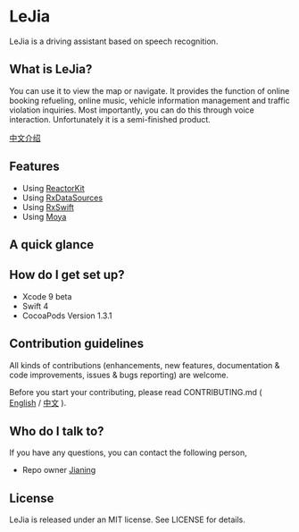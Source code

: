 # LeJia #

LeJia is a driving assistant based on speech recognition. 

## What is LeJia? ##

You can use it to view the map or navigate. It provides the function of online booking refueling, online music, vehicle information management and traffic violation inquiries. Most importantly, you can do this through voice interaction. Unfortunately it is a semi-finished product.

[中文介绍](docs/Introduction.zh-cn)

## Features ##

* Using [ReactorKit](https://github.com/ReactorKit/ReactorKit)
* Using [RxDataSources](https://github.com/RxSwiftCommunity/RxDataSources)
* Using [RxSwift](https://github.com/ReactorKit/ReactorKit)
* Using [Moya](https://github.com/RxSwiftCommunity/RxDataSources)

## A quick glance ##

## How do I get set up? ##

* Xcode 9 beta
* Swift 4
* CocoaPods Version 1.3.1

## Contribution guidelines ##

All kinds of contributions (enhancements, new features, documentation & code improvements, issues & bugs reporting) are welcome.

Before you start your contributing, please read CONTRIBUTING.md ( [English](docs/CONTRIBUTING.md) / [中文](docs/CONTRIBUTING.zh-cn.md) ).

## Who do I talk to? ##

If you have any questions, you can contact the following person,

* Repo owner [Jianing](mailto:wjnmailg@gmail.com)

## License ##

LeJia is released under an MIT license. See LICENSE for details.